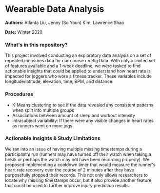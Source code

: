 # Wearable Data Analysis

**Authors:** Atlanta Liu, Jenny (So Youn) Kim, Lawrence Shao

**Date:** Winter 2020

### What's in this repository?

This project involved conducting an exploratory data analysis on a set of repeated measures data for our course on Big Data. With only a limited set of features available and a 1-week deadline, we were tasked to find actionable insights that could be applied to understand how heart rate is impacted for joggers who wore a fitness tracker. These variables include longitude/latitude, elevation, time, BPM, and distance.

### Procedures

- K-Means clustering to see if the data revealed any consistent patterns when split into multiple groups
- Associations between amount of sleep and workout intensity
- Intrasubject variability: If there were any visible changes in heart rates as runners went on more jogs

### Actionable Insights & Study Limitations

We ran into an issue of having multiple missing timestamps during a participant's run (runners may have turned off their watch when taking a break or perhaps the watch may not have been recording properly). We proposed implementing a cooldown timer that would measure the runner's heart rate recovery over the course of 2 minutes after they have purposefully stopped their records. This not only allows researchers to locate why missing timestamps occur, but it also provide another feature that could be used to further improve injury prediction results.
